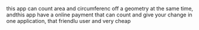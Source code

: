 this app can count area and circumferenc off a geometry at the same time, andthis app have a online payment that can count and give your change in one application, that friendlu user and very cheap
